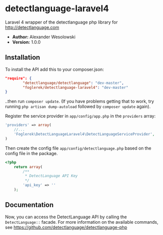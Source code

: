 detectlanguage-laravel4
=======================

Laravel 4 wrapper of the detectlanguage php library for http://detectlanguage.com

- **Author:** Alexander Wesolowski
- **Version:** 1.0.0

## Installation

To install the API add this to your composer.json:

```json
"require": {
        "detectlanguage/detectlanguage": "dev-master",
        "foglerek/detectlanguage-laravel4": "dev-master"
}
```

..then run `composer update`. (If you have problems getting that to work, try running `php artisan dump-autoload` followed by `composer update` again).  

Register the service provider in `app/config/app.php` in the `providers` array:

```php
'providers' => array(
    //...
    'Foglerek\DetectLanguageLaravel4\DetectLanguageServiceProvider',
)
```

Then create the config file `app/config/detectlanguage.php` based on the config file in the package.
```php
<?php
    return array(
        /**
         * DetectLanguage API Key
         */
        'api_key' => ''
    );

```

## Documentation

Now, you can access the DetectLanguage API by calling the `DetectLanguage::` facade.
For more information on the available commands, see https://github.com/detectlanguage/detectlanguage-php
